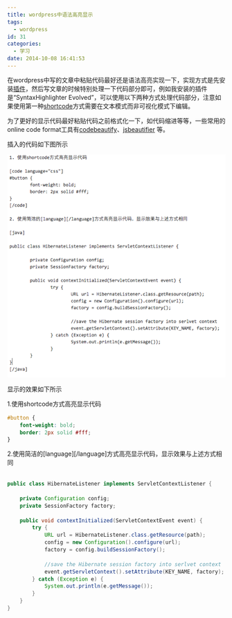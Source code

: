 ```yaml
---
title: wordpress中语法高亮显示
tags:
  - wordpress
id: 31
categories:
  - 学习
date: 2014-10-08 16:41:53
---
```


在wordpress中写的文章中粘贴代码最好还是语法高亮实现一下，实现方式是先安装[插件](https://wordpress.org/plugins/tags/code-highlighter)，然后写文章的时候特别处理一下代码部分即可，例如我安装的插件是“SyntaxHighlighter Evolved”，可以使用以下两种方式处理代码部分，注意如果使用第一种[shortcode](http://en.support.wordpress.com/code/posting-source-code/)方式需要在文本模式而非可视化模式下编辑。

<!--more-->

为了更好的显示代码最好粘贴代码之前格式化一下，如代码缩进等等，一些常用的online code format工具有[codebeautify](http://codebeautify.org/)、[jsbeautifier](http://jsbeautifier.org/) 等。

插入的代码如下图所示

[![syntax-highlighter_code_example](/resources/2014/10/syntax-highlighter_code_example.png)](/resources/2014/10/syntax-highlighter_code_example.png)

显示的效果如下所示

 

1.使用shortcode方式高亮显示代码

```css
#button {
	font-weight: bold;
	border: 2px solid #fff;
}
```

2.使用简洁的[language][/language]方式高亮显示代码，显示效果与上述方式相同

```java

public class HibernateListener implements ServletContextListener {

	private Configuration config;
	private SessionFactory factory;

	public void contextInitialized(ServletContextEvent event) {
		try {
			URL url = HibernateListener.class.getResource(path);
			config = new Configuration().configure(url);
			factory = config.buildSessionFactory();

			//save the Hibernate session factory into serlvet context
			event.getServletContext().setAttribute(KEY_NAME, factory);
		} catch (Exception e) {
			System.out.println(e.getMessage());
		}
	}
}
```